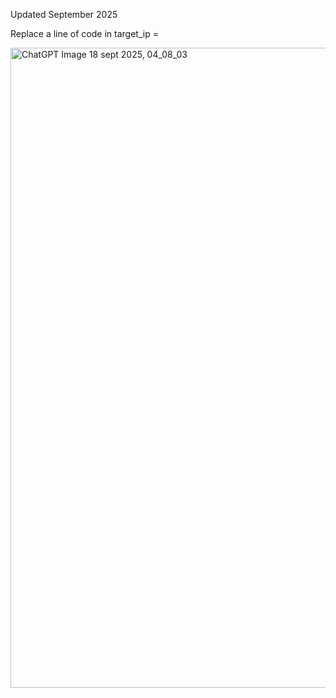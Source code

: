 Updated September 2025

Replace a line of code in target_ip =

<img width="1536" height="1024" alt="ChatGPT Image 18 sept  2025, 04_08_03" src="https://github.com/user-attachments/assets/efaf3145-2e07-48e8-b010-26748992a3ae" />
